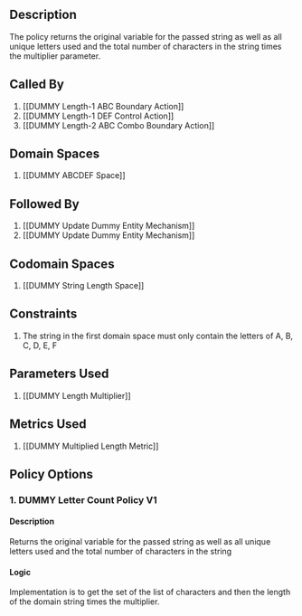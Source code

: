 ## Description

The policy returns the original variable for the passed string as well as all unique letters used and the total number of characters in the string times the multiplier parameter.
## Called By
1. [[DUMMY Length-1 ABC Boundary Action]]
2. [[DUMMY Length-1 DEF Control Action]]
3. [[DUMMY Length-2 ABC Combo Boundary Action]]
## Domain Spaces
1. [[DUMMY ABCDEF Space]]
## Followed By
1. [[DUMMY Update Dummy Entity Mechanism]]
2. [[DUMMY Update Dummy Entity Mechanism]]
## Codomain Spaces
1. [[DUMMY String Length Space]]
## Constraints
1. The string in the first domain space must only contain the letters of A, B, C, D, E, F
## Parameters Used
1. [[DUMMY Length Multiplier]]
## Metrics Used
1. [[DUMMY Multiplied Length Metric]]
## Policy Options
### 1. DUMMY Letter Count Policy V1
#### Description
Returns the original variable for the passed string as well as all unique letters used and the total number of characters in the string
#### Logic
Implementation is to get the set of the list of characters and then the length of the domain string times the multiplier.


